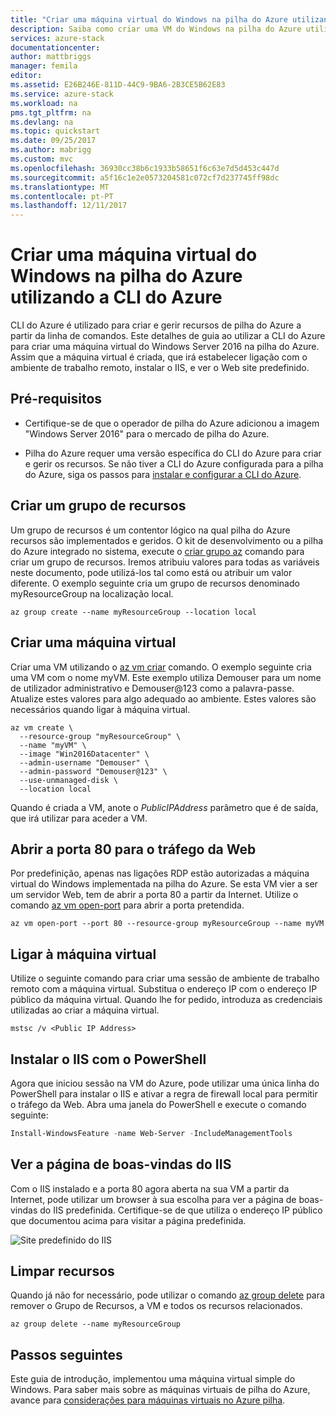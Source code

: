 ```yaml
---
title: "Criar uma máquina virtual do Windows na pilha do Azure utilizando a CLI do Azure | Microsoft Docs"
description: Saiba como criar uma VM do Windows na pilha do Azure utilizando a CLI do Azure
services: azure-stack
documentationcenter: 
author: mattbriggs
manager: femila
editor: 
ms.assetid: E26B246E-811D-44C9-9BA6-2B3CE5B62E83
ms.service: azure-stack
ms.workload: na
pms.tgt_pltfrm: na
ms.devlang: na
ms.topic: quickstart
ms.date: 09/25/2017
ms.author: mabrigg
ms.custom: mvc
ms.openlocfilehash: 36930cc38b6c1933b58651f6c63e7d5d453c447d
ms.sourcegitcommit: a5f16c1e2e0573204581c072cf7d237745ff98dc
ms.translationtype: MT
ms.contentlocale: pt-PT
ms.lasthandoff: 12/11/2017
---
```

# <a name="create-a-windows-virtual-machine-on-azure-stack-using-azure-cli"></a>Criar uma máquina virtual do Windows na pilha do Azure utilizando a CLI do Azure

CLI do Azure é utilizado para criar e gerir recursos de pilha do Azure a partir da linha de comandos. Este detalhes de guia ao utilizar a CLI do Azure para criar uma máquina virtual do Windows Server 2016 na pilha do Azure. Assim que a máquina virtual é criada, que irá estabelecer ligação com o ambiente de trabalho remoto, instalar o IIS, e ver o Web site predefinido. 

## <a name="prerequisites"></a>Pré-requisitos 

* Certifique-se de que o operador de pilha do Azure adicionou a imagem "Windows Server 2016" para o mercado de pilha do Azure.  

* Pilha do Azure requer uma versão específica do CLI do Azure para criar e gerir os recursos. Se não tiver a CLI do Azure configurada para a pilha do Azure, siga os passos para [instalar e configurar a CLI do Azure](azure-stack-connect-cli.md).

## <a name="create-a-resource-group"></a>Criar um grupo de recursos

Um grupo de recursos é um contentor lógico na qual pilha do Azure recursos são implementados e geridos. O kit de desenvolvimento ou a pilha do Azure integrado no sistema, execute o [criar grupo az](/cli/azure/group#create) comando para criar um grupo de recursos. Iremos atribuiu valores para todas as variáveis neste documento, pode utilizá-los tal como está ou atribuir um valor diferente. O exemplo seguinte cria um grupo de recursos denominado myResourceGroup na localização local.

```cli
az group create --name myResourceGroup --location local
```

## <a name="create-a-virtual-machine"></a>Criar uma máquina virtual

Criar uma VM utilizando o [az vm criar](/cli/azure/vm#create) comando. O exemplo seguinte cria uma VM com o nome myVM. Este exemplo utiliza Demouser para um nome de utilizador administrativo e Demouser@123 como a palavra-passe. Atualize estes valores para algo adequado ao ambiente. Estes valores são necessários quando ligar à máquina virtual.

```cli
az vm create \
  --resource-group "myResourceGroup" \
  --name "myVM" \
  --image "Win2016Datacenter" \
  --admin-username "Demouser" \
  --admin-password "Demouser@123" \
  --use-unmanaged-disk \
  --location local
```

Quando é criada a VM, anote o *PublicIPAddress* parâmetro que é de saída, que irá utilizar para aceder a VM.
 
## <a name="open-port-80-for-web-traffic"></a>Abrir a porta 80 para o tráfego da Web

Por predefinição, apenas nas ligações RDP estão autorizadas a máquina virtual do Windows implementada na pilha do Azure. Se esta VM vier a ser um servidor Web, tem de abrir a porta 80 a partir da Internet. Utilize o comando [az vm open-port](/cli/azure/vm#open-port) para abrir a porta pretendida.

```cli
az vm open-port --port 80 --resource-group myResourceGroup --name myVM
```

## <a name="connect-to-the-virtual-machine"></a>Ligar à máquina virtual

Utilize o seguinte comando para criar uma sessão de ambiente de trabalho remoto com a máquina virtual. Substitua o endereço IP com o endereço IP público da máquina virtual. Quando lhe for pedido, introduza as credenciais utilizadas ao criar a máquina virtual.

```
mstsc /v <Public IP Address>
```

## <a name="install-iis-using-powershell"></a>Instalar o IIS com o PowerShell

Agora que iniciou sessão na VM do Azure, pode utilizar uma única linha do PowerShell para instalar o IIS e ativar a regra de firewall local para permitir o tráfego da Web. Abra uma janela do PowerShell e execute o comando seguinte:

```powershell
Install-WindowsFeature -name Web-Server -IncludeManagementTools
```

## <a name="view-the-iis-welcome-page"></a>Ver a página de boas-vindas do IIS

Com o IIS instalado e a porta 80 agora aberta na sua VM a partir da Internet, pode utilizar um browser à sua escolha para ver a página de boas-vindas do IIS predefinida. Certifique-se de que utiliza o endereço IP público que documentou acima para visitar a página predefinida. 

![Site predefinido do IIS](./media/azure-stack-quick-create-vm-windows-cli/default-iis-website.png) 

## <a name="clean-up-resources"></a>Limpar recursos

Quando já não for necessário, pode utilizar o comando [az group delete](/cli/azure/group#delete) para remover o Grupo de Recursos, a VM e todos os recursos relacionados.

```cli
az group delete --name myResourceGroup
```

## <a name="next-steps"></a>Passos seguintes

Este guia de introdução, implementou uma máquina virtual simple do Windows. Para saber mais sobre as máquinas virtuais de pilha do Azure, avance para [considerações para máquinas virtuais no Azure pilha](azure-stack-vm-considerations.md).
